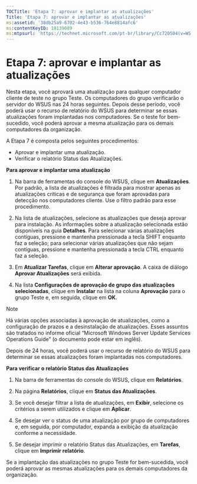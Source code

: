 ```yaml
---
TOCTitle: 'Etapa 7: aprovar e implantar as atualizações'
Title: 'Etapa 7: aprovar e implantar as atualizações'
ms:assetid: '38db25a9-6702-4e43-b536-764e8814afc6'
ms:contentKeyID: 18139089
ms:mtpsurl: 'https://technet.microsoft.com/pt-br/library/Cc720504(v=WS.10)'
---
```


Etapa 7: aprovar e implantar as atualizações
============================================

Nesta etapa, você aprovará uma atualização para qualquer computador cliente de teste no grupo Teste. Os computadores do grupo verificarão o servidor do WSUS nas 24 horas seguintes. Depois desse período, você poderá usar o recurso de relatório do WSUS para determinar se essas atualizações foram implantadas nos computadores. Se o teste for bem-sucedido, você poderá aprovar a mesma atualização para os demais computadores da organização.

A Etapa 7 é composta pelos seguintes procedimentos:

-   Aprovar e implantar uma atualização.
-   Verificar o relatório Status das Atualizações.

**Para aprovar e implantar uma atualização**
1.  Na barra de ferramentas do console do WSUS, clique em **Atualizações**. Por padrão, a lista de atualizações é filtrada para mostrar apenas as atualizações críticas e de segurança que foram aprovadas para detecção nos computadores cliente. Use o filtro padrão para esse procedimento.

2.  Na lista de atualizações, selecione as atualizações que deseja aprovar para instalação. As informações sobre a atualização selecionada estão disponíveis na guia **Detalhes**. Para selecionar várias atualizações contíguas, pressione e mantenha pressionada a tecla SHIFT enquanto faz a seleção; para selecionar várias atualizações que não sejam contíguas, pressione e mantenha pressionada a tecla CTRL enquanto faz a seleção.

3.  Em **Atualizar Tarefas**, clique em **Alterar aprovação**. A caixa de diálogo **Aprovar Atualizações** será exibida.

4.  Na lista **Configurações de aprovação de grupo das atualizações selecionadas**, clique em **Instalar** na lista na coluna **Aprovação** para o grupo Teste e, em seguida, clique em **OK**.

> [!NOTE]  
> Há várias opções associadas à aprovação de atualizações, como a configuração de prazos e a desinstalação de atualizações. Esses assuntos são tratados no informe oficial “Microsoft Windows Server Update Services Operations Guide” (o documento pode estar em inglês). 

Depois de 24 horas, você poderá usar o recurso de relatório do WSUS para determinar se essas atualizações foram implantadas nos computadores.

**Para verificar o relatório Status das Atualizações**
1.  Na barra de ferramentas do console do WSUS, clique em **Relatórios**.

2.  Na página **Relatórios**, clique em **Status das Atualizações**.

3.  Se você desejar filtrar a lista de atualizações, em **Exibir**, selecione os critérios a serem utilizados e clique em **Aplicar**.

4.  Se desejar ver o status de uma atualização por grupo de computadores e, em seguida, por computador, expanda a exibição da atualização conforme a necessidade.

5.  Se desejar imprimir o relatório Status das Atualizações, em **Tarefas**, clique em **Imprimir relatório**.

Se a implantação das atualizações no grupo Teste for bem-sucedida, você poderá aprovar as mesmas atualizações para os demais computadores da organização.
